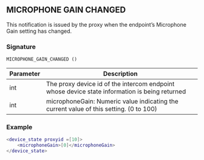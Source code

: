 ## MICROPHONE GAIN CHANGED

This notification is issued by the proxy when the endpoint’s Microphone Gain setting has changed.


### Signature

`MICROPHONE_GAIN_CHANGED ()`


| Parameter | Description |
| --- | --- |
| int | The proxy device id of the intercom endpoint whose device state information is being returned |
| int | microphoneGain: Numeric value indicating the current value of this setting. (0 to 100)  |


### Example

```lua
<device_state proxyid =[10]>
    <microphoneGain>[0]</microphoneGain>
</device_state>
```

